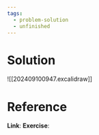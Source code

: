 ```yaml
---
tags:
  - problem-solution
  - unfinished
---
```

# Solution
![[202409100947.excalidraw]]

# Reference
**Link**:
**Exercise**: